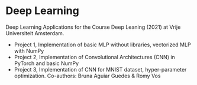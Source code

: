 # Deep Learning

Deep Learning Applications for the Course Deep Leaning (2021) at Vrije Universiteit Amsterdam.

* Project 1, Implementation of basic MLP without libraries, vectorized MLP with NumPy
* Project 2, Implementation of Convolutional Architectures (CNN) in PyTorch and basic NumPy
* Project 3, Implementation of CNN for MNIST dataset, hyper-parameter optimization. Co-authors: Bruna Aguiar Guedes & Romy Vos
